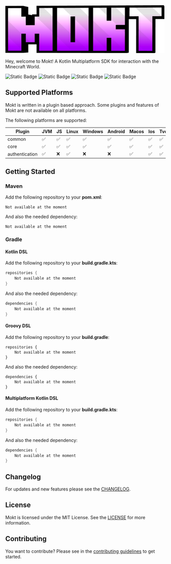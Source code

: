 <img src="assets/mokt_full_alpha.png" alt="Mokt Logo" width="500px" height="150"/>

Hey, welcome to Mokt!
A Kotlin Multiplatform SDK for interaction with the Minecraft World.

![Static Badge](https://img.shields.io/badge/kotlin-redtronics?style=flat&logo=kotlin&labelColor=white&color=purple&link=https%3A%2F%2Fkotlinlang.org%2F)
![Static Badge](https://img.shields.io/badge/MIT-redtronics?style=flat&logoColor=black&label=license&labelColor=white&color=purple&link=https%3A%2F%2Fkotlinlang.org%2F)
![Static Badge](https://code.redtronics.dev/nils.jaekel/mokt/badges/master/pipeline.svg)
![Static Badge](https://code.redtronics.dev/nils.jaekel/mokt/-/badges/release.svg)

## Supported Platforms

Mokt is written in a plugin based approach.
Some plugins and features of Mokt are not available on all platforms.

The following platforms are supported:

| Plugin         | JVM | JS | Linux | Windows | Android | Macos | Ios | Tvos | Watchos |
|----------------|-----|----|-------|---------|---------|-------|-----|------|---------|
| common         | ✅   | ✅  | ✅     | ✅       | ✅       | ✅     | ✅   | ✅    | ✅       |
| core           | ✅   | ✅  | ✅     | ✅       | ✅       | ✅     | ✅   | ✅    | ✅       |
| authentication | ✅   | ❌  | ✅     | ❌       | ❌       | ✅     | ✅   | ✅    | ✅       |

## Getting Started

### Maven

Add the following repository to your **pom.xml**:

```
Not available at the moment
```

And also the needed dependency:

```
Not available at the moment
```

### Gradle

#### Kotlin DSL

Add the following repository to your **build.gradle.kts**:

```kotlin
repositories {
    Not available at the moment
}
```

And also the needed dependency:

```kotlin
dependencies {
    Not available at the moment
}
```

#### Groovy DSL

Add the following repository to your **build.gradle**:

```
repositories {
    Not available at the moment
}
```

And also the needed dependency:

```
dependencies {
    Not available at the moment
}
```

#### Multiplatform Kotlin DSL

Add the following repository to your **build.gradle.kts**:

```kotlin
repositories {
    Not available at the moment
}
```

And also the needed dependency:

```kotlin
dependencies {
    Not available at the moment
}
```

## Changelog

For updates and new features please see the [CHANGELOG](CHANGELOG.md).

## License

Mokt is licensed under the MIT License. See the [LICENSE](LICENSE) for more information.

## Contributing

You want to contribute? Please see in the [contributing guidelines](CONTRIBUTING.md) to get started.
